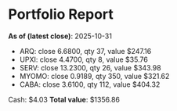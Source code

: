 # Portfolio Report
**As of (latest close)**: 2025-10-31

- ARQ: close 6.6800, qty 37, value $247.16
- UPXI: close 4.4700, qty 8, value $35.76
- SERV: close 13.2300, qty 26, value $343.98
- MYOMO: close 0.9189, qty 350, value $321.62
- CABA: close 3.6100, qty 112, value $404.32

Cash: $4.03
**Total value**: $1356.86